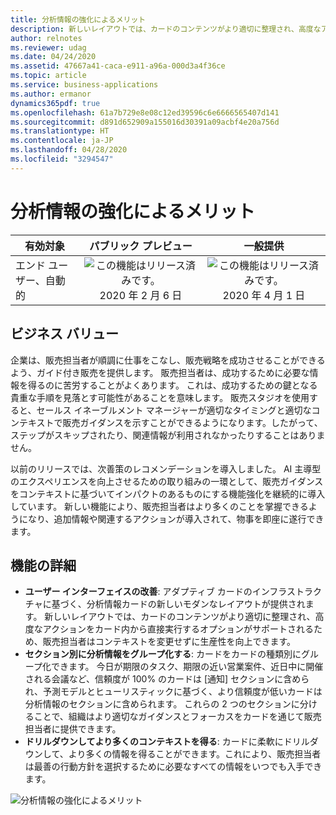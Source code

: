 ```yaml
---
title: 分析情報の強化によるメリット
description: 新しいレイアウトでは、カードのコンテンツがより適切に整理され、高度なアクションをカード内から直接実行するオプションがサポートされるため、販売担当者の生産性が向上します。 カードにドリルダウンしてより多くの情報を取得し、販売担当者が常に最善の行動方針を選択するために必要なすべての情報を入手できるようにします。
author: relnotes
ms.reviewer: udag
ms.date: 04/24/2020
ms.assetid: 47667a41-caca-e911-a96a-000d3a4f36ce
ms.topic: article
ms.service: business-applications
ms.author: ermanor
dynamics365pdf: true
ms.openlocfilehash: 61a7b729e8e08c12ed39596c6e6666565407d141
ms.sourcegitcommit: d891d652909a155016d30391a09acbf4e20a756d
ms.translationtype: HT
ms.contentlocale: ja-JP
ms.lasthandoff: 04/28/2020
ms.locfileid: "3294547"
---
```

# <a name="benefit-from-enhanced-insights"></a>分析情報の強化によるメリット


| 有効対象    |  パブリック プレビュー | 一般提供 | 
| ---------- | :----------: |:----------: |
|エンド ユーザー、自動的|![この機能はリリース済みです。](/dynamics365-release-plan/media/green-checkmark.png "この機能はリリース済みです。") 2020 年 2 月 6 日| ![この機能はリリース済みです。](/dynamics365-release-plan/media/green-checkmark.png "この機能はリリース済みです。") 2020 年 4 月 1 日|


## <a name="business-value"></a>ビジネス バリュー
<!-- bv start -->
企業は、販売担当者が順調に仕事をこなし、販売戦略を成功させることができるよう、ガイド付き販売を提供します。 販売担当者は、成功するために必要な情報を得るのに苦労することがよくあります。 これは、成功するための鍵となる貴重な手順を見落とす可能性があることを意味します。 販売スタジオを使用すると、セールス イネーブルメント マネージャーが適切なタイミングと適切なコンテキストで販売ガイダンスを示すことができるようになります。したがって、ステップがスキップされたり、関連情報が利用されなかったりすることはありません。

以前のリリースでは、次善策のレコメンデーションを導入しました。 AI 主導型のエクスペリエンスを向上させるための取り組みの一環として、販売ガイダンスをコンテキストに基づいてインパクトのあるものにする機能強化を継続的に導入しています。 新しい機能により、販売担当者はより多くのことを掌握できるようになり、追加情報や関連するアクションが導入されて、物事を即座に遂行できます。
<!-- bv end -->



## <a name="feature-details"></a>機能の詳細
<!--feature detail start -->
- **ユーザー インターフェイスの改善**: アダプティブ カードのインフラストラクチャに基づく、分析情報カードの新しいモダンなレイアウトが提供されます。 新しいレイアウトでは、カードのコンテンツがより適切に整理され、高度なアクションをカード内から直接実行するオプションがサポートされるため、販売担当者はコンテキストを変更せずに生産性を向上できます。
- **セクション別に分析情報をグループ化する**: カードをカードの種類別にグループ化できます。 今日が期限のタスク、期限の近い営業案件、近日中に開催される会議など、信頼度が 100% のカードは [通知] セクションに含められ、予測モデルとヒューリスティックに基づく、より信頼度が低いカードは分析情報のセクションに含められます。 これらの 2 つのセクションに分けることで、組織はより適切なガイダンスとフォーカスをカードを通じて販売担当者に提供できます。
- **ドリルダウンしてより多くのコンテキストを得る**: カードに柔軟にドリルダウンして、より多くの情報を得ることができます。これにより、販売担当者は最善の行動方針を選択するために必要なすべての情報をいつでも入手できます。
<!--feature detail end -->

![分析情報の強化によるメリット](media/salesinsight_dynamics365assistant_benefitfromenhancedinsights.png "分析情報の強化によるメリット")
<!-- Picture 1 -->








